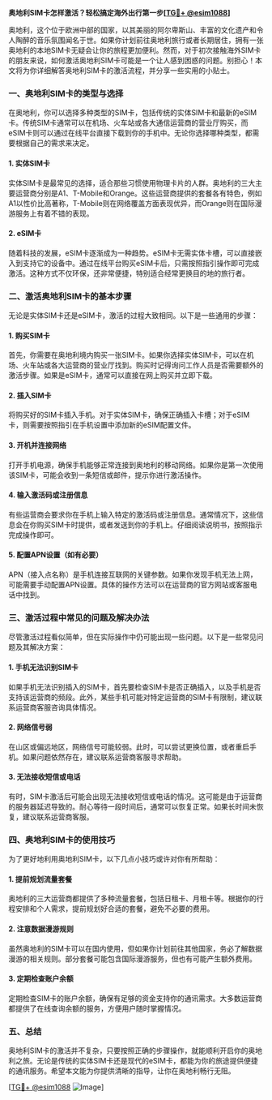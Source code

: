 **奥地利SIM卡怎样激活？轻松搞定海外出行第一步[[TG💪+ @esim1088](https://t.me/s/esim1088)]**

奥地利，这个位于欧洲中部的国家，以其美丽的阿尔卑斯山、丰富的文化遗产和令人陶醉的音乐氛围闻名于世。如果你计划前往奥地利旅行或者长期居住，拥有一张奥地利的本地SIM卡无疑会让你的旅程更加便利。然而，对于初次接触海外SIM卡的朋友来说，如何激活奥地利SIM卡可能是一个让人感到困惑的问题。别担心！本文将为你详细解答奥地利SIM卡的激活流程，并分享一些实用的小贴士。

### 一、奥地利SIM卡的类型与选择

在奥地利，你可以选择多种类型的SIM卡，包括传统的实体SIM卡和最新的eSIM卡。传统SIM卡通常可以在机场、火车站或各大通信运营商的营业厅购买，而eSIM卡则可以通过在线平台直接下载到你的手机中。无论你选择哪种类型，都需要根据自己的需求来决定。

#### 1. 实体SIM卡

实体SIM卡是最常见的选择，适合那些习惯使用物理卡片的人群。奥地利的三大主要运营商分别是A1、T-Mobile和Orange。这些运营商提供的套餐各有特色，例如A1以性价比高著称，T-Mobile则在网络覆盖方面表现优异，而Orange则在国际漫游服务上有着不错的表现。

#### 2. eSIM卡

随着科技的发展，eSIM卡逐渐成为一种趋势。eSIM卡无需实体卡槽，可以直接嵌入到支持它的设备中。通过在线平台购买eSIM卡后，只需按照指引操作即可完成激活。这种方式不仅环保，还非常便捷，特别适合经常更换目的地的旅行者。

### 二、激活奥地利SIM卡的基本步骤

无论是实体SIM卡还是eSIM卡，激活的过程大致相同。以下是一些通用的步骤：

#### 1. 购买SIM卡

首先，你需要在奥地利境内购买一张SIM卡。如果你选择实体SIM卡，可以在机场、火车站或各大运营商的营业厅找到。购买时记得询问工作人员是否需要额外的激活步骤。如果是eSIM卡，通常可以直接在网上购买并立即下载。

#### 2. 插入SIM卡

将购买好的SIM卡插入手机。对于实体SIM卡，确保正确插入卡槽；对于eSIM卡，则需要按照指引在手机设置中添加新的eSIM配置文件。

#### 3. 开机并连接网络

打开手机电源，确保手机能够正常连接到奥地利的移动网络。如果你是第一次使用该SIM卡，可能会收到一条短信或邮件，提示你进行激活操作。

#### 4. 输入激活码或注册信息

有些运营商会要求你在手机上输入特定的激活码或注册信息。通常情况下，这些信息会在你购买SIM卡时提供，或者发送到你的手机上。仔细阅读说明书，按照指示完成操作即可。

#### 5. 配置APN设置（如有必要）

APN（接入点名称）是手机连接互联网的关键参数。如果你发现手机无法上网，可能需要手动配置APN设置。具体的操作方法可以在运营商的官方网站或客服电话中找到。

### 三、激活过程中常见的问题及解决办法

尽管激活过程看似简单，但在实际操作中仍可能出现一些问题。以下是一些常见问题及其解决方案：

#### 1. 手机无法识别SIM卡

如果手机无法识别插入的SIM卡，首先要检查SIM卡是否正确插入，以及手机是否支持该运营商的频段。此外，某些手机可能对特定运营商的SIM卡有限制，建议联系运营商客服咨询具体情况。

#### 2. 网络信号弱

在山区或偏远地区，网络信号可能较弱。此时，可以尝试更换位置，或者重启手机。如果问题依然存在，建议联系运营商客服寻求帮助。

#### 3. 无法接收短信或电话

有时，SIM卡激活后可能会出现无法接收短信或电话的情况。这可能是由于运营商的服务器延迟导致的。耐心等待一段时间后，通常可以恢复正常。如果长时间未恢复，建议联系运营商客服。

### 四、奥地利SIM卡的使用技巧

为了更好地利用奥地利SIM卡，以下几点小技巧或许对你有所帮助：

#### 1. 提前规划流量套餐

奥地利的三大运营商都提供了多种流量套餐，包括日租卡、月租卡等。根据你的行程安排和个人需求，提前规划好合适的套餐，避免不必要的费用。

#### 2. 注意数据漫游规则

虽然奥地利的SIM卡可以在国内使用，但如果你计划前往其他国家，务必了解数据漫游的相关规则。部分套餐可能包含国际漫游服务，但也有可能产生额外费用。

#### 3. 定期检查账户余额

定期检查SIM卡的账户余额，确保有足够的资金支持你的通讯需求。大多数运营商都提供了在线查询余额的服务，方便用户随时掌握情况。

### 五、总结

奥地利SIM卡的激活并不复杂，只要按照正确的步骤操作，就能顺利开启你的奥地利之旅。无论是传统的实体SIM卡还是现代的eSIM卡，都能为你的旅途提供便捷的通讯服务。希望本文能为你提供清晰的指导，让你在奥地利畅行无阻。

[[TG💪+ @esim1088](https://t.me/s/esim1088) ![Image](https://i.postimg.cc/4NQfJmqS/Snipaste-2025-05-13-00-14-12.png)]